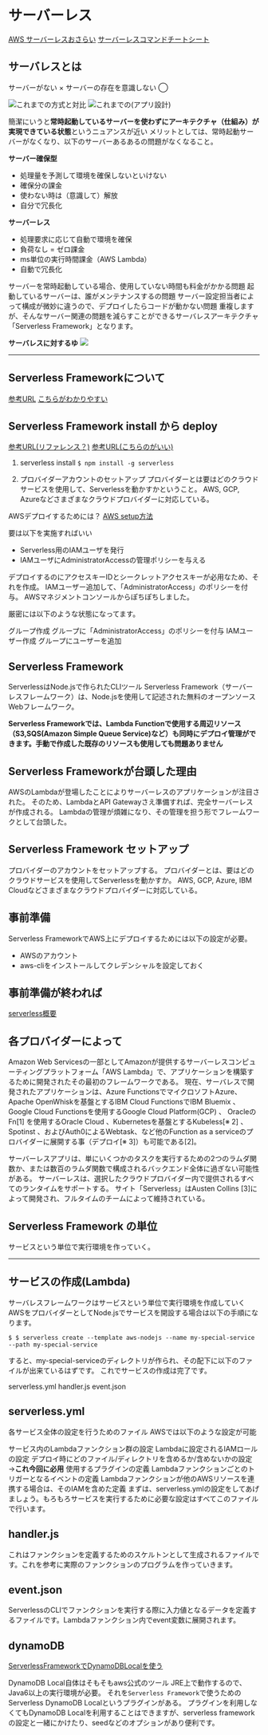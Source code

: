 # サーバーレス

[AWS サーバーレスおさらい](https://d1.awsstatic.com/serverless-jp/seminars/20210909_Serverless_session1.pdf)
[サーバーレスコマンドチートシート](https://qiita.com/kohashi/items/537a2c702b937b91078e)

## サーバレスとは

サーバーがない ×
サーバーの存在を意識しない ◯

![これまでの方式と対比](image/これまで.png)
![これまでの(アプリ設計)](image/アプリ設計.png)

簡潔にいうと**常時起動しているサーバーを使わずにアーキテクチャ（仕組み）が実現できている状態**というニュアンスが近い
メリットとしては、常時起動サーバーがなくなり、以下のサーバーあるあるの問題がなくなること。

**サーバー確保型**
- 処理量を予測して環境を確保しないといけない
- 確保分の課金
- 使わない時は（意識して）解放
- 自分で冗長化

**サーバーレス**
- 処理要求に応じて自動で環境を確保
- 負荷なし = ゼロ課金
- ms単位の実行時間課金（AWS Lambda）
- 自動で冗長化

サーバーを常時起動している場合、使用していない時間も料金がかかる問題
起動しているサーバーは、誰がメンテナンスするの問題
サーバー設定担当者によって構成が微妙に違うので、デプロイしたらコードが動かない問題
重複しますが、そんなサーバー関連の問題を減らすことができるサーバレスアーキテクチャ「Serverless Framework」となります。

**サーバレスに対するゆ**
![](image/認識.png)

---

## Serverless Frameworkについて

[参考URL](https://serverless.co.jp/blog/25/)
[こちらがわかりやすい](https://service.plan-b.co.jp/blog/tech/30863/)

## Serverless Framework install から deploy

[参考URL(リファレンス？)](https://serverless.co.jp/blog/25/)
[参考URL(こちらのがいい)](https://qiita.com/sugo/items/c9de09421fe8d78f5fbd)

1. serverless install
`$ npm install -g serverless`

2. プロバイダーアカウントのセットアップ
プロバイダーとは要はどのクラウドサービスを使用して、Serverlessを動かすかということ。
AWS, GCP, Azureなどさまざまなクラウドプロバイダーに対応している。

AWSデプロイするためには？
[AWS setup方法](https://www.serverless.com/framework/docs/providers/aws/guide/credentials)

要は以下を実施すればいい
- Serverless用のIAMユーザを発行
- IAMユーザにAdministratorAccessの管理ポリシーを与える

デプロイするのにアクセスキーIDとシークレットアクセスキーが必用なため、それを作成。
IAMユーザー追加して、「AdministratorAccess」のポリシーを付与。
AWSマネジメントコンソールからぽちぽちしました。

厳密には以下のような状態になってます。

グループ作成
グループに「AdministratorAccess」のポリシーを付与
IAMユーザー作成
グループにユーザーを追加

## Serverless Framework

ServerlessはNode.jsで作られたCLIツール
Serverless Framework（サーバーレスフレームワーク）は、Node.jsを使用して記述された無料のオープンソースWebフレームワーク。

**Serverless Frameworkでは、Lambda Functionで使用する周辺リソース（S3,SQS(Amazon Simple Queue Service)など）も同時にデプロイ管理ができます。手動で作成した既存のリソースも使用しても問題ありません**

## Serverless Frameworkが台頭した理由

AWSのLambdaが登場したことによりサーバーレスのアプリケーションが注目された。
そのため、LambdaとAPI Gatewayさえ準備すれば、完全サーバーレスが作成される。
Lambdaの管理が煩雑になり、その管理を担う形でフレームワークとして台頭した。

## Serverless Framework セットアップ

プロバイダーのアカウントをセットアップする。
プロバイダーとは、要はどのクラウドサービスを使用してServerlessを動かすか。
AWS, GCP, Azure, IBM Cloudなどさまざまなクラウドプロバイダーに対応している。

## 事前準備

Serverless FrameworkでAWS上にデプロイするためには以下の設定が必要。

- AWSのアカウント
- aws-cliをインストールしてクレデンシャルを設定しておく

## 事前準備が終われば
[serverless概要](https://serverless.co.jp/blog/25/)



## 各プロバイダーによって

Amazon Web Servicesの一部としてAmazonが提供するサーバーレスコンピューティングプラットフォーム「AWS Lambda」で、アプリケーションを構築するために開発されたその最初のフレームワークである。 現在、サーバレスで開発されたアプリケーションは、Azure FunctionsでマイクロソフトAzure、Apache OpenWhiskを基盤とするIBM Cloud FunctionsでIBM Bluemix 、 Google Cloud Functionsを使用するGoogle Cloud Platform(GCP) 、 OracleのFn[1] を使用するOracle Cloud 、Kubernetesを基盤とするKubeless[※ 2] 、Spotinst 、およびAuth0によるWebtask、など他のFunction as a serviceのプロバイダーに展開する事（デプロイ[※ 3]）も可能である[2]。

サーバーレスアプリは、単にいくつかのタスクを実行するための2つのラムダ関数か、または数百のラムダ関数で構成されるバックエンド全体に過ぎない可能性がある。 サーバーレスは、選択したクラウドプロバイダー内で提供されるすべてのランタイムをサポートする。
サイト「Serverless」はAusten Collins [3]によって開発され、フルタイムのチームによって維持されている。

## Serverless Framework の単位

サービスという単位で実行環境を作っていく。

---

## サービスの作成(Lambda)

サーバレスフレームワークはサービスという単位で実行環境を作成していく
AWSをプロバイダーとしてNode.jsでサービスを開設する場合は以下の手順になります。

`$ $ serverless create --template aws-nodejs --name my-special-service --path my-special-service`

すると、my-special-serviceのディレクトリが作られ、その配下に以下のファイルが出来ているはずです。
これでサービスの作成は完了です。

serverless.yml
handler.js
event.json

## serverless.yml

各サービス全体の設定を行うためのファイル
AWSでは以下のような設定が可能

サービス内のLambdaファンクション群の設定
Lambdaに設定されるIAMロールの設定
デプロイ時にどのファイル/ディレクトリを含めるか/含めないかの設定 →**これ今回に必用**
使用するプラグインの定義
Lambdaファンクションごとのトリガーとなるイベントの定義
Lambdaファンクションが他のAWSリソースを連携する場合は、そのIAMを含めた定義
まずは、serverless.ymlの設定をしてあげましょう。もろもろサービスを実行するために必要な設定はすべてこのファイルで行います。

## handler.js

これはファンクションを定義するためのスケルトンとして生成されるファイルです。これを参考に実際のファンクションのプログラムを作っていきます。

## event.json

ServerlessのCLIでファンクションを実行する際に入力値となるデータを定義するファイルです。Lambdaファンクション内でevent変数に展開されます。

## dynamoDB
[ServerlessFrameworkでDynamoDBLocalを使う](https://qiita.com/marchin_1989/items/1a5ad220bee030fef111)

DynamoDB Local自体はそもそもaws公式のツール
JRE上で動作するので、Java6以上の実行環境が必要。
それを`Serverless Framework`で使うためのServerless DynamoDB Localというプラグインがある。
プラグインを利用しなくてもDynamoDB Localを利用することはできますが、serverless frameworkの設定と一緒にかけたり、seedなどのオプションがあり便利です。
